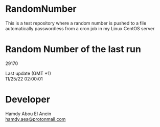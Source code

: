 # RandomNumber    
This is a test repository where a random number is pushed to a file automatically passwordless from a cron job in my Linux CentOS server    
# Random Number of the last run   
29170
      
Last update (GMT +1)    
11/25/22 02:00:01
# Developer    
Hamdy Abou El Anein   
hamdy.aea@protonmail.com
